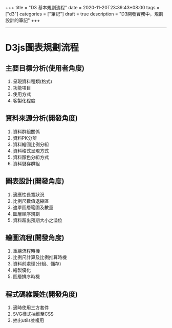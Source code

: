 +++
title = "D3 基本規劃流程"
date = 2020-11-20T23:39:43+08:00
tags = ["d3"]
categories = ["筆記"]
draft = true
description = "D3開發實務中，規劃設計的筆記"
+++

<!--more-->
---

# D3js圖表規劃流程

## 主要目標分析(使用者角度)
1. 呈現資料種類(格式)
2. 功能項目
3. 使用方式
4. 客製化程度

## 資料來源分析(開發角度)
1. 資料群組關係
2. 資料PK分辨
3. 資料繪圖比例分組
4. 資料格式呈現方式
5. 資料顏色分組方式
6. 資料儲存群組

## 圖表設計(開發角度)
1. 適應性長寬狀況
2. 比例尺數值退縮區
3. 遮罩圖層範圍及數量
4. 圖層順序規劃
5. 資料超出預期大小之溢位

## 繪圖流程(開發角度)
1. 重繪流程時機
2. 比例尺計算及比例推算時機
3. 資料前處理(分組、儲存)
4. 繪製優化
5. 圖層排序時機

## 程式碼維護姓(開發角度)
1. 適時使用三方套件
2. SVG樣式抽離至CSS
3. 抽出utils並複用
